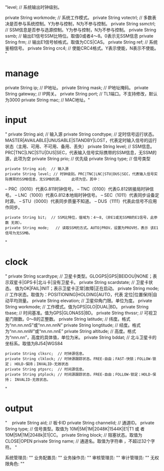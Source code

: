"level; // 系统输出时钟级别。

private String workmode; // 系统工作模式。
private String votectrl; // 多数表决是否参与系统控制。Y为参与控制，N为不参与控制。
private String ssmctrl; // SSM信息是否参与选源控制。Y为参与控制，N为不参与控制。
private String ssmb; // 输出E1信号SSM比特位。取值0或者4～8。0表示无SSM信息
private String frm; // 输出E1信号帧格式。取值为CCS|CAS。
private String ref; // 系统鉴相信号。
private String crc4; // 使能CRC4格式。Y表示使能，N表示不使能。
"


# manage 

private String ip;      // IP地址。
private String mask;    // IP地址掩码。
private String gateway; // IP网关。
private String port;    // TL1端口。不支持修改，默认为3000
private String mac;     // MAC地址。"


# input 
"	private String aid;  // 输入源
	private String condtype; // 定时信号运行状态。MASTER|AVAILABLE|UNUSABLE|STANDBY|LOST，代表定时输入信号的运行状态（主用、可用、不可用、备用、丢失）
	private String level;    // SSM信息。PRC|TNC|LNC|STU|DUS|SEC，代表输入信号实际携带的SSM信息，无SSM的源，此项为空
	private String prio;     // 优先级
	private String type;	 // 信号类型

	private String aid;  // 输入源
	private String level; // 时钟级别。PRC|TNC|LNC|STU|DUS|SEC，代表输入信号实际携带的SSMB信息，无SSMB的源，	此项为空。其中：
 – PRC（0010）代表G.811时钟信号。
 – TNC（0100）代表G.812转接局时钟信号。
 – LNC（1000）代表G.812本地局时钟信号。
 – SEC（1011）代表同步设备定时源。
 – STU（0000）代表同步质量不知道。
 – DUS（1111）代表此信号不应用作同步。

	private String bit;  // SSM比特位，值域为：4～8,（非E1或无SSMB的E1信号，此参数 无效）。 
	private String mode;   // 读取SSM的方式。AUTO|PROV，设置为PROV时，表示 该E1信号为无SSMB。

"
# clock


"	private String scardtype;  // 卫星卡类型。GLOGPS|GPS|BEIDOU|NONE；表示双星卡|GPS卡|北斗卡|没有卫星卡。
	private String scardstate; // 卫星卡状态。 值为OK|FAIL|INIT；表示卫星卡正常|故障|正在启动。
	private String mode;       // 工作状态。取值为：POSITIONING|HOLDING|AUTO，代表 定位|位置保持|自动平均测量。
	private String elevation;  // 卫星仰角门限。单位为度。
	private String workmode;   // 工作模式。值为GPS|GLO|DUAL|BD。
	private String tbase;      // 时间基准。值为GPS|GLONASS|BD。
	private String thvssr;     // 可视卫星门限数。0～8的正整数。
	private String latitude;   // 纬度。格式为“nn.nn.nnS”或“nn.nn.nnN”
	private String longtitude; // 经度。格式为“nn.nn.nnW”或“nn.nn.nnE”
	private String altitude;   // 高度。格式为“nnn.nn”，高度的具体值，单位为米。
	private String bddat;      // 北斗卫星卡的坐标系。取值为BJ54|WGS84

	private String clksrc;  // 时钟源信息。
	private String clklock; // 时钟源跟踪状态。FREE-自由；FAST-快锁；FOLLOW-锁定； HOLD-保持；INVALID-无效状态
	private String ptpsrc;  // 时间源信息。
	private String ptplock;	// 时间源跟踪状态，FREE-自由；FOLLOW-锁定；HOLD-保持； INVALID-无效状态。
"


# output

"    private String aid; // 板卡ID
private String channelid; // 通道ID。
private String type; // 信号类型。取值为 10M|5M|1M|2048K|1544K|E1|T1 或
者 10M|5M|1M|2048k|E1|CC。
private String block; // 阻塞状态。取值为CLOSE|OPEN
private String name; // 通道名。取值为字符串 ，不超过32个字符。
"


系统管理员: ""
业务配置员: ""
业务操作员: ""
审核管理员: ""
审计管理员: ""
无权限角色: ""
